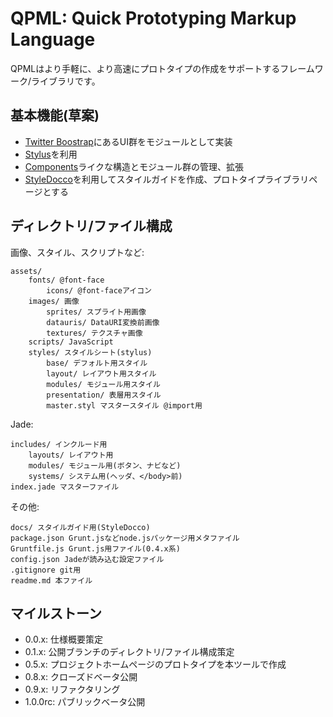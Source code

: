 # QPML: Quick Prototyping Markup Language

QPMLはより手軽に、より高速にプロトタイプの作成をサポートするフレームワーク/ライブラリです。

## 基本機能(草案)

- [Twitter Boostrap](http://twitter.github.com/bootstrap/)にあるUI群をモジュールとして実装
- [Stylus](http://learnboost.github.com/stylus/)を利用
- [Components](http://tjholowaychuk.com/post/27984551477/components)ライクな構造とモジュール群の管理、拡張
- [StyleDocco](http://jacobrask.github.com/styledocco/)を利用してスタイルガイドを作成、プロトタイプライブラリページとする

## ディレクトリ/ファイル構成

画像、スタイル、スクリプトなど:

```text
assets/
	fonts/ @font-face
		icons/ @font-faceアイコン
	images/ 画像
		sprites/ スプライト用画像
		datauris/ DataURI変換前画像
		textures/ テクスチャ画像
	scripts/ JavaScript
	styles/ スタイルシート(stylus)
		base/ デフォルト用スタイル
		layout/ レイアウト用スタイル
		modules/ モジュール用スタイル
		presentation/ 表層用スタイル
		master.styl マスタースタイル @import用
```

Jade:

```text
includes/ インクルード用
	layouts/ レイアウト用
	modules/ モジュール用(ボタン、ナビなど)
	systems/ システム用(ヘッダ、</body>前)
index.jade マスターファイル
```

その他:

```text
docs/ スタイルガイド用(StyleDocco)
package.json Grunt.jsなどnode.jsパッケージ用メタファイル
Gruntfile.js Grunt.js用ファイル(0.4.x系)
config.json Jadeが読み込む設定ファイル
.gitignore git用
readme.md 本ファイル
```

## マイルストーン

- 0.0.x: 仕様概要策定
- 0.1.x: 公開ブランチのディレクトリ/ファイル構成策定
- 0.5.x: プロジェクトホームページのプロトタイプを本ツールで作成
- 0.8.x: クローズドベータ公開
- 0.9.x: リファクタリング
- 1.0.0rc: パブリックベータ公開
